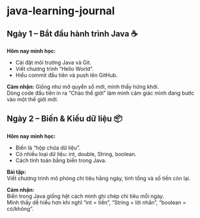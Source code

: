 # java-learning-journal

## Ngày 1 – Bắt đầu hành trình Java ☕
**Hôm nay mình học:**
- Cài đặt môi trường Java và Git.
- Viết chương trình “Hello World”.
- Hiểu commit đầu tiên và push lên GitHub.

**Cảm nhận:**
Giống như mở quyển sổ mới, mình thấy hứng khởi.  
Dòng code đầu tiên in ra “Chào thế giới” làm mình cảm giác mình đang bước vào một thế giới mới.


## Ngày 2 – Biến & Kiểu dữ liệu 📦
**Hôm nay mình học:**
- Biến là “hộp chứa dữ liệu”.
- Có nhiều loại dữ liệu: int, double, String, boolean.
- Cách tính toán bằng biến trong Java.

**Bài tập:**  
Viết chương trình mô phỏng chi tiêu hằng ngày, tính tổng và số tiền còn lại.

**Cảm nhận:**  
Biến trong Java giống hệt cách mình ghi chép chi tiêu mỗi ngày.  
Mình thấy dễ hiểu hơn khi nghĩ “int = tiền”, “String = lời nhắn”, “boolean = có/không”.
